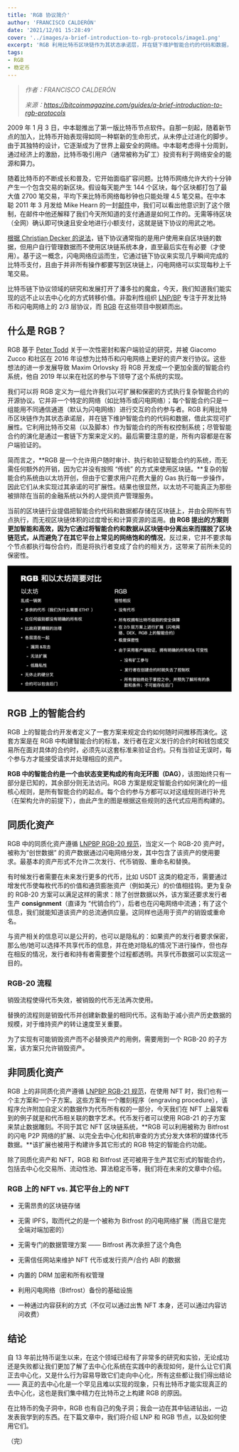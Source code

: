 ```yaml
---
title: 'RGB 协议简介'
author: 'FRANCISCO CALDERÓN'
date: '2021/12/01 15:28:49'
cover: '../images/a-brief-introduction-to-rgb-protocols/image1.png'
excerpt: 'RGB 利用比特币区块链作为其状态承诺层，并在链下维护智能合约的代码和数据，借此实现可扩展性'
tags:
- RGB
- 稳定币
---
```



> *作者：FRANCISCO CALDERÓN*
> 
> *来源：<https://bitcoinmagazine.com/guides/a-brief-introduction-to-rgb-protocols>*



2009 年 1 月 3 日，中本聪推出了第一版比特币节点软件。自那一刻起，随着新节点的加入，比特币开始表现得如同一种崭新的生命形式，从未停止过进化的脚步。由于其独特的设计，它逐渐成为了世界上最安全的网络。中本聪考虑得十分周到，通过经济上的激励，比特币吸引用户（通常被称为矿工）投资有利于网络安全的能源和算力。

随着比特币的不断成长和普及，它开始面临扩容问题。比特币网络允许大约十分钟产生一个包含交易的新区块。假设每天能产生 144 个区块，每个区块都打包了最大值 2700 笔交易，平均下来比特币网络每秒钟也只能处理 4.5 笔交易。在中本聪 2011 年 3 月发给 Mike Hearn 的一封[邮件](https://plan99.net/~mike/satoshi-emails/thread4.html)中，我们可以看出他意识到了这个限制，在邮件中他还解释了我们今天所知道的支付通道是如何工作的。无需等待区块（全网）确认即可快速且安全地进行小额支付，这就是链下协议的用武之地。

[根据 Christian Decker 的说法](https://btctranscripts.com/chaincode-labs/chaincode-residency/2018-10-22-christian-decker-history-of-lightning/)，链下协议通常指的是用户使用来自区块链的数据，但用户自行管理数据而不使用区块链系统本身，直至最后实在有必要（才使用）。基于这一概念，闪电网络应运而生，它通过链下协议来实现几乎瞬间完成的比特币支付，且由于并非所有操作都要写到区块链上，闪电网络可以实现每秒上千笔交易。

比特币链下协议领域的研究和发展打开了潘多拉的魔盒，今天，我们知道我们能实现的远不止以去中心化的方式转移价值。非盈利性组织 [LNP/BP](https://lnp-bp.org/) 专注于开发比特币和闪电网络上的 2/3 层协议，而 [RGB](https://www.rgbfaq.com/) 在这些项目中脱颖而出。

## 什么是 RGB？

RGB 基于 [Peter Todd](https://lists.linuxfoundation.org/pipermail/bitcoin-dev/2016-June/012773.html) 关于一次性密封和客户端验证的研究，并被 Giacomo Zucco 和社区在 2016 年设想为比特币和闪电网络上更好的资产发行协议。这些想法的进一步发展导致 Maxim Orlovsky 将 RGB 开发成一个更加全面的智能合约系统，他自 2019 年以来在社区的参与下领导了这个系统的实现。

我们可以将 RGB 定义为一组允许我们以可扩展和保密的方式执行复杂智能合约的开源协议。它并非一个特定的网络（如比特币或闪电网络）；每个智能合约只是一组能用不同通信通道（默认为闪电网络）进行交互的合约参与者。RGB 利用比特币区块链作为其状态承诺层，并在链下维护智能合约的代码和数据，借此实现可扩展性。它利用比特币交易（以及脚本）作为智能合约的所有权控制系统；尽管智能合约的演化是通过一套链下方案来定义的。最后需要注意的是，所有内容都是在客户端验证的。

简而言之，**RGB 是一个允许用户随时审计、执行和验证智能合约的系统，而无需任何额外的开销，因为它并没有按照 “传统” 的方式来使用区块链。**复杂的智能合约系统由以太坊开创，但由于它要求用户花费大量的 Gas 执行每一步操作，因此它们从未实现过其承诺的可扩展性。结果也很显然，以太坊不可能真正为那些被排除在当前的金融系统以外的人提供资产管理服务。

当前的区块链行业提倡把智能合约代码和数据都存储在区块链上，并由全网所有节点执行，而无视区块链体积的过度增长和计算资源的滥用。**由 RGB 提出的方案则更加智能和高效，因为它通过将智能合约和数据从区块链中分离出来而摆脱了区块链范式，从而避免了在其它平台上常见的网络饱和的情况**，反过来，它并不要求每个节点都执行每份合约，而是将执行者变成了合约的相关方，这带来了前所未见的保密性。

![image1](../images/a-brief-introduction-to-rgb-protocols/image2.jpg)

## RGB 上的智能合约

RGB 上的智能合约开发者定义了一套方案来规定合约如何随时间推移而演化。这套方案是在 RGB 中构建智能合约的标准，发行者在定义发行的合约时和钱包或交易所在面对具体的合约时，必须先以这套标准来验证合约。只有当验证无误时，每个参与方才能接受请求并处理相应的资产。

**RGB 中的智能合约是一个由状态变更构成的有向无环图（DAG）**，该图始终只有一部分是已知的，其余部分则无法访问。RGB 方案是规定智能合约如何演化的一组核心规则，是所有智能合约的起点。每个合约参与方都可以对这组规则进行补充（在架构允许的前提下），由此产生的图是根据这些规则的迭代式应用而构建的。

## 同质化资产

RGB 中的同质化资产遵循 [LNPBP RGB-20 规范](https://github.com/LNP-BP/LNPBPs/blob/master/lnpbp-0020.md)，当定义一个  RGB-20 资产时，被称为“创世数据” 的资产数据通过闪电网络分发，其中包含了该资产的使用要求。最基本的资产形式不允许二次发行、代币销毁、重命名和替换。

有时候发行者需要在未来发行更多的代币，比如 USDT 这类的稳定币，需要通过增发代币使每枚代币的价值和通货膨胀资产（例如美元）的价值相挂钩。更为复杂的 RGB-20 方案可以满足这样的需求：除了创世数据以外，该方案还要求发行者生产 **consignment**（直译为 “代销合约”），后者也在闪电网络中流通；有了这个信息，我们就能知道该资产的总流通供应量。这同样也适用于资产的销毁或重命名。

与资产相关的信息可以是公开的，也可以是隐私的：如果资产的发行者要求保密，那么他/她可以选择不共享代币的信息，并在绝对隐私的情况下进行操作，但也存在相反的情况，发行者和持有者需要整个过程都透明。共享代币数据可以实现这一目的。

### RGB-20 流程

销毁流程使得代币失效，被销毁的代币无法再次使用。

替换的流程则是销毁代币并创建新数量的相同代币。这有助于减小资产历史数据的规模，对于维持资产的转让速度至关重要。

为了实现有可能销毁资产而不必替换资产的用例，需要用到一个 RGB-20 的子方案，该方案只允许销毁资产。

## 非同质化资产

RGB 上的非同质化资产遵循 [LNPBP RGB-21 规范](https://github.com/LNP-BP/LNPBPs/blob/master/lnpbp-0021.md)，在使用 NFT 时，我们也有一个主方案和一个子方案。这些方案有一个雕刻程序（engraving procedure），该程序允许附加自定义的数据作为代币所有权的一部分，今天我们在 NFT 上最常看到的例子就是和代币相关联的数字艺术。代币发行者可以使用 RGB-21 的子方案来禁止数据雕刻。不同于其它 NFT 区块链系统，**RGB 可以利用被称为 Bitfrost 的闪电 P2P 网络的扩展、以完全去中心化和抗审查的方式分发大体积的媒体代币数据。**该扩展也被用于构建许多其它形式的 RGB 特定的智能合约功能。

除了同质化资产和 NFT，RGB 和 Bitfrost 还可被用于生产其它形式的智能合约，包括去中心化交易所、流动性池、算法稳定币等，我们将在未来的文章中介绍。

### RGB 上的 NFT  vs. 其它平台上的 NFT

- 无需昂贵的区块链存储

- 无需 IPFS，取而代之的是一个被称为 Bitfrost 的闪电网络扩展（而且它是完全端对端加密的）

- 无需专门的数据管理方案 —— Bitfrost 再次承担了这个角色

- 无需信任网站来维护 NFT 代币或发行资产/合约 ABI 的数据

- 内置的 DRM 加密和所有权管理

- 利用闪电网络（Bitfrost）备份的基础设施

- 一种通过内容获利的方式（不仅可以通过出售 NFT 本身，还可以通过内容访问收费）

## 结论

自 13 年前比特币诞生以来，在这个领域已经有了非常多的研究和实验，无论成功还是失败都让我们更加了解了去中心化系统在实践中的表现如何，是什么让它们真正去中心化，又是什么行为容易导致它们走向中心化，所有这些都让我们得出结论 —— 真正的去中心化是一个罕见且难以实现的现象，只有比特币才能实现真正的去中心化，这也是我们集中精力在比特币之上构建 RGB 的原因。

在比特币的兔子洞中，RGB 也有自己的兔子洞；我会一边在其中钻进钻出，一边发表我学到的东西。在下篇文章中，我们将介绍 LNP 和 RGB 节点，以及如何使用它们。

（完）